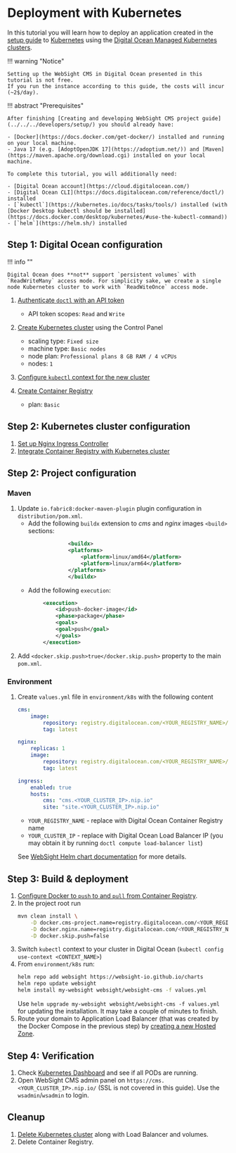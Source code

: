 #  Deployment with Kubernetes
In this tutorial you will learn how to deploy an application created in the [setup guide](../../../developers/setup/) to [Kubernetes](https://kubernetes.io/) using the [Digital Ocean Managed Kubernetes clusters](https://www.digitalocean.com/products/kubernetes).

!!! warning "Notice"

    Setting up the WebSight CMS in Digital Ocean presented in this tutorial is not free. 
    If you run the instance according to this guide, the costs will incur (~2$/day).


!!! abstract "Prerequisites"

    After finishing [Creating and developing WebSight CMS project guide](../../../developers/setup/) you should already have:
    
    - [Docker](https://docs.docker.com/get-docker/) installed and running on your local machine.
    - Java 17 (e.g. [AdoptOpenJDK 17](https://adoptium.net/)) and [Maven](https://maven.apache.org/download.cgi) installed on your local machine.
    
    To complete this tutorial, you will additionally need:

    - [Digital Ocean account](https://cloud.digitalocean.com/)
    - [Digital Ocean CLI](https://docs.digitalocean.com/reference/doctl/) installed
    - [`kubectl`](https://kubernetes.io/docs/tasks/tools/) installed (with [Docker Desktop kubectl should be installed](https://docs.docker.com/desktop/kubernetes/#use-the-kubectl-command))
    - [`helm`](https://helm.sh/) installed

## Step 1: Digital Ocean configuration

!!! info ""

    Digital Ocean does **not** support `persistent volumes` with `ReadWriteMany` access mode. For simplicity sake, we create a single node Kubernetes cluster to work with `ReadWiteOnce` access mode.

1. [Authenticate `doctl` with an API token](https://docs.digitalocean.com/reference/doctl/how-to/install/)
    - API token scopes: `Read` and `Write`
2. [Create Kubernetes cluster](https://docs.digitalocean.com/products/kubernetes/how-to/create-clusters/) using the Control Panel
    - scaling type: `Fixed size`
    - machine type: `Basic nodes`
    - node plan: `Professional plans 8 GB RAM / 4 vCPUs`
    - nodes: `1`



3. [Configure `kubectl` context for the new cluster](https://docs.digitalocean.com/products/kubernetes/how-to/connect-to-cluster/#doctl)
4. [Create Container Registry](https://docs.digitalocean.com/products/container-registry/quickstart/)
    - plan: `Basic`


## Step 2: Kubernetes cluster configuration

1. [Set up Nginx Ingress Controller](https://kubernetes.github.io/ingress-nginx/deploy/#digital-ocean)
2. [Integrate Container Registry with Kubernetes cluster](https://docs.digitalocean.com/products/container-registry/how-to/use-registry-docker-kubernetes/#kubernetes-integration)

## Step 2: Project configuration

### Maven

1. Update `io.fabric8:docker-maven-plugin` plugin configuration in `distribution/pom.xml`. 
    - Add the following `buildx` extension to _cms_ and _nginx_ images `<build>` sections:
    ```xml
                    <buildx>
                    <platforms>
                        <platform>linux/amd64</platform>
                        <platform>linux/arm64</platform>
                    </platforms>
                    </buildx>
    ```
    - Add the following `execution`:
    ```xml
            <execution>
                <id>push-docker-image</id>
                <phase>package</phase>
                <goals>
                <goal>push</goal>
                </goals>
            </execution>
    ```
2. Add `<docker.skip.push>true</docker.skip.push>` property to the main `pom.xml`.

### Environment

1. Create `values.yml` file in `environment/k8s` with the following content

    ```yaml
    cms:
        image: 
            repository: registry.digitalocean.com/<YOUR_REGISTRY_NAME>/cms
            tag: latest

    nginx:
        replicas: 1
        image: 
            repository: registry.digitalocean.com/<YOUR_REGISTRY_NAME>/nginx
            tag: latest

    ingress:
        enabled: true
        hosts:
            cms: "cms.<YOUR_CLUSTER_IP>.nip.io"
            site: "site.<YOUR_CLUSTER_IP>.nip.io"
    ```
    - `YOUR_REGISTRY_NAME` - replace with Digital Ocean Container Registry name
    - `YOUR_CLUSTER_IP` - replace with Digital Ocean Load Balancer IP (you may obtain it by running `doctl compute load-balancer list`)

    See [WebSight Helm chart documentation](https://github.com/websight-io/charts#parameters) for more details.

## Step 3: Build & deployment

1. [Configure Docker to `push` to and `pull` from Container Registry](https://docs.digitalocean.com/products/container-registry/how-to/use-registry-docker-kubernetes/#docker-integration).
2. In the project root run 
    ```bash
    mvn clean install \
        -D docker.cms-project.name=registry.digitalocean.com/<YOUR_REGISTRY_NAME>/cms \
        -D docker.nginx.name=registry.digitalocean.com/<YOUR_REGISTRY_NAME>/nginx \
        -D docker.skip.push=false
    ```
3. Switch `kubectl` context to your cluster in Digital Ocean (`kubectl config use-context <CONTEXT_NAME>`)
3. From `environment/k8s` run:
    ```bash
    helm repo add websight https://websight-io.github.io/charts
    helm repo update websight
    helm install my-websight websight/websight-cms -f values.yml
    ```
    Use `helm upgrade my-websight websight/websight-cms -f values.yml` for updating the installation.
    It may take a couple of minutes to finish.
5. Route your domain to Application Load Balancer (that was created by the Docker Compose in the previous step) by [creating a new Hosted Zone](https://docs.aws.amazon.com/Route53/latest/DeveloperGuide/routing-to-elb-load-balancer.html).

## Step 4: Verification

1. Check [Kubernetes Dashboard](https://cloud.digitalocean.com/kubernetes/clusters) and see if all PODs are running.
2. Open WebSight CMS admin panel on `https://cms.<YOUR_CLUSTER_IP>.nip.io/` (SSL is not covered in this guide). Use the `wsadmin`/`wsadmin` to login.

## Cleanup

1. [Delete Kubernetes cluster](https://docs.digitalocean.com/products/kubernetes/how-to/destroy-clusters/) along with Load Balancer and volumes.
2. Delete Container Registry.
